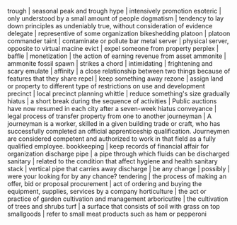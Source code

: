 trough | seasonal peak and trough
hype | intensively promotion
esoteric | only understood by a small amount of people
dogmatism | tendency to lay down principles as undeniably true, without consideration of evidence
delegate | representive of some organization
bikeshedding
platoon | platoon commander 
taint | contaminate or pollute
bar metal server | physical server, opposite to virtual macine
evict | expel someone from property
perplex | 
baffle | 
monetization | the action of earning revenue from asset
ammonite | ammonite fossil
spawn | 
strikes a chord | 
intimidating | frightening and scary
emulate | 
affinity | a close relationship between two things because of features that they share
repel | keep something away
rezone | assign land or property to different type of restrictions on use and development
precinct | local precinct planning
whittle | reduce something's size gradually
hiatus | a short break during the sequence of activities | Public auctions have now resumed in each city after a seven-week hiatus
conveyance | legal process of transfer property from one to another
journeyman | A journeyman is a worker, skilled in a given building trade or craft, who has successfully completed an official apprenticeship qualification. Journeymen are considered competent and authorized to work in that field as a fully qualified employee.
bookkeeping | keep records of financial affair for organization
discharge pipe | a pipe through which fluids can be discharged
sanitary | related to the condition that affect hygiene and health
sanitary stack | vertical pipe that carries away discharge |
be any change | possibly | were your looking for by any chance?
tendering | the process of making an offer, bid or proposal
procurement | act of ordering and buying the equipment, supplies, services by a company 
horticulture | the act or practice of garden cultivation and management
arboricutlre | the cultivation of trees and shrubs
turf | a surface that consists of soil with grass on top
smallgoods | refer to small meat products such as ham or pepperoni
